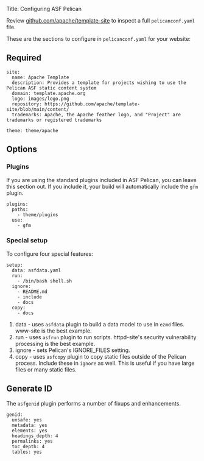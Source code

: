 Title: Configuring ASF Pelican

Review <a href="https://github.com/apache/template-site" target="_blank">github.com/apache/template-site</a> to inspect a full `pelicanconf.yaml` file.

These are the sections to configure in `pelicanconf.yaml` for your website: 

## Required

```
site:
  name: Apache Template
  description: Provides a template for projects wishing to use the Pelican ASF static content system
  domain: template.apache.org
  logo: images/logo.png
  repository: https://github.com/apache/template-site/blob/main/content/
  trademarks: Apache, the Apache feather logo, and "Project" are trademarks or registered trademarks

theme: theme/apache
```

## Options

### Plugins

If you are using the standard plugins included in ASF Pelican, you can leave this section out.
If you include it, your build will automatically include the `gfm` plugin.

```
plugins:
  paths:
    - theme/plugins
  use:
    - gfm
```

### Special setup

To configure four special features:

```
setup:
  data: asfdata.yaml
  run:
    - /bin/bash shell.sh
  ignore:
    - README.md
    - include
    - docs
  copy:
    - docs
```

1. data - uses `asfdata` plugin to build a data model to use in `ezmd` files. www-site is the best example.
2. run - uses `asfrun` plugin to run scripts. httpd-site's security vulnerability processing is the best example.
3. ignore - sets Pelican's IGNORE_FILES setting.
4. copy - uses `asfcopy` plugin to copy static files outside of the Pelican process. Include these in `ignore` as well.
   This is useful if you have large files or many static files.

## Generate ID

The `asfgenid` plugin performs a number of fixups and enhancements.

```
genid:
  unsafe: yes
  metadata: yes
  elements: yes
  headings_depth: 4
  permalinks: yes
  toc_depth: 4
  tables: yes
```
